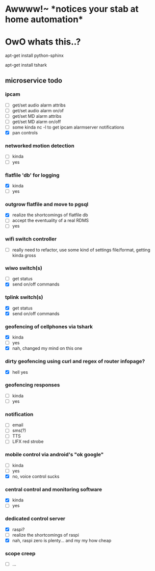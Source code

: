 # Awwww!~ \*notices your stab at home automation\* 
# OwO whats this..?


apt-get install python-sphinx

apt-get install tshark

## microservice todo

### ipcam
- [ ] get/set audio alarm attribs
- [ ] get/set audio alarm on/of
- [ ] get/set MD alarm attribs
- [ ] get/set MD alarm on/off
- [ ] some kinda nc -l to get ipcam alarmserver notifications
- [x] pan controls

### networked motion detection
- [ ] kinda
- [ ] yes

### flatfile 'db' for logging
- [x] kinda
- [ ] yes

### outgrow flatfile and move to pgsql
- [x] realize the shortcomings of flatfile db
- [ ] accept the eventuality of a real RDMS
- [ ] yes

### wifi switch controller
- [ ] really need to refactor, use some kind of settings file/format, getting kinda gross

### wiwo switch(s)
- [ ] get status
- [x] send on/off commands

### tplink switch(s)
- [x] get status
- [x] send on/off commands

### geofencing of cellphones via tshark
- [x] kinda
- [ ] yes
- [x] nah, changed my mind on this one

### dirty geofencing using curl and regex of router infopage?
- [x] hell yes

### geofencing responses
- [ ] kinda
- [ ] yes

### notification
- [ ] email
- [ ] sms(?)
- [ ] TTS
- [ ] LIFX red strobe

### mobile control via android's "ok google"
- [ ] kinda
- [ ] yes
- [x] no, voice control sucks

### central control and monitoring software
- [x] kinda
- [ ] yes

### dedicated control server
- [x] raspi?
- [ ] realize the shortcomings of raspi
- [x] nah, raspi zero is plenty... and my my how cheap

### scope creep
- [ ] ...
